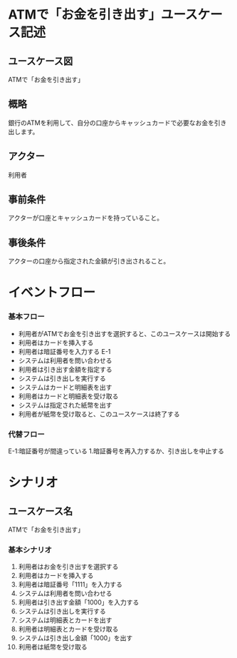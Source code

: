 # ATMで「お金を引き出す」ユースケース記述
## ユースケース図
ATMで「お金を引き出す」
## 概略
銀行のATMを利用して、自分の口座からキャッシュカードで必要なお金を引き出します。
## アクター
利用者
## 事前条件
アクターが口座とキャッシュカードを持っていること。
## 事後条件
アクターの口座から指定された金額が引き出されること。
# イベントフロー
### 基本フロー
- 利用者がATMでお金を引き出すを選択すると、このユースケースは開始する
- 利用者はカードを挿入する
- 利用者は暗証番号を入力する E-1
- システムは利用者を問い合わせる
- 利用者は引き出す金額を指定する
- システムは引き出しを実行する
- システムはカードと明細表を出す
- 利用者はカードと明細表を受け取る
- システムは指定された紙幣を出す
- 利用者が紙幣を受け取ると、このユースケースは終了する
### 代替フロー
E-1:暗証番号が間違っている
  1.暗証番号を再入力するか、引き出しを中止する
  
# シナリオ
## ユースケース名
ATMで「お金を引き出す」  
### 基本シナリオ
1. 利用者はお金を引き出すを選択する
2. 利用者はカードを挿入する
3. 利用者は暗証番号「1111」を入力する
4. システムは利用者を問い合わせる
5. 利用者は引き出す金額「1000」を入力する
6. システムは引き出しを実行する
7. システムは明細表とカードを出す
8. 利用者は明細表とカードを受け取る
9. システムは引き出し金額「1000」を出す
10. 利用者は紙幣を受け取る